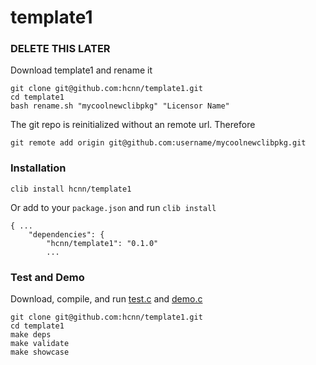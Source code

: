 # template1

### DELETE THIS LATER 
Download template1 and rename it

```
git clone git@github.com:hcnn/template1.git
cd template1
bash rename.sh "mycoolnewclibpkg" "Licensor Name"
```

The git repo is reinitialized without an remote url. 
Therefore

```
git remote add origin git@github.com:username/mycoolnewclibpkg.git
```

### Installation
```
clib install hcnn/template1
```

Or add to your `package.json` and run `clib install`

```
{ ...
    "dependencies": {
        "hcnn/template1": "0.1.0"
        ...
```

### Test and Demo
Download, compile, and run [test.c](https://github.com/hcnn/template1/blob/master/test.c) and [demo.c](https://github.com/hcnn/template1/blob/master/demo.c)

```
git clone git@github.com:hcnn/template1.git
cd template1
make deps
make validate
make showcase
```
